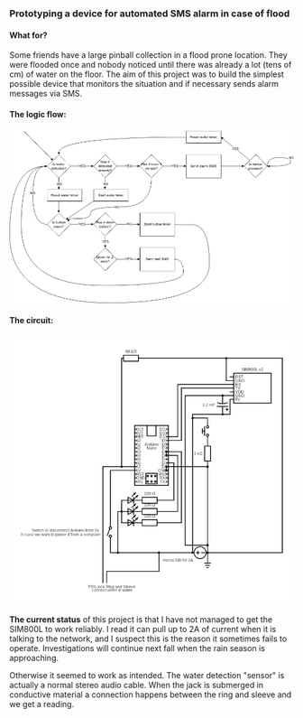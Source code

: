 ### Prototyping a device for automated SMS alarm in case of flood

#### What for?
Some friends have a large pinball collection in a flood prone location. They were flooded once and nobody noticed until there was already a lot (tens of cm) of water on the floor. The aim of this project was to build the simplest possible device that monitors the situation and if necessary sends alarm messages via SMS.

#### The logic flow:
![flowchart of the flood alarm logic](docs/flowchart.png)

#### The circuit:
![](docs/circuit.png)

**The current status** of this project is that I have not managed to get the SIM800L to work reliably. I read it can pull up to 2A of current when it is talking to the network, and I suspect this is the reason it sometimes fails to operate. Investigations will continue next fall when the rain season is approaching.

Otherwise it seemed to work as intended. The water detection "sensor" is actually a normal stereo audio cable. When the jack is submerged in conductive material a connection happens between the ring and sleeve and we get a reading.
